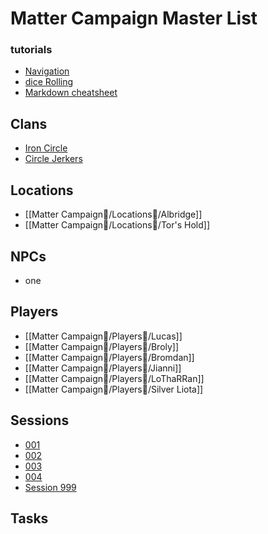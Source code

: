 # Matter Campaign Master List

### tutorials
- [Navigation](obsidian://open?vault=DnD&file=Tuts%2FNavigation)
- [dice Rolling](obsidian://open?vault=DnD&file=Tuts%2FMarkdown%20templates)
- [Markdown cheatsheet](obsidian://open?vault=DnD&file=Tuts%2Fdice%20rolling)

## Clans
- [Iron Circle](Matter%20Campaign📁/Clans⚔/Iron%20Circle.md)
- [Circle Jerkers](Matter%20Campaign📁/Clans⚔/Circle%20Jerkers.md)

## Locations
- [[Matter Campaign📁/Locations📌/Albridge]]
- [[Matter Campaign📁/Locations📌/Tor's Hold]]

## NPCs
- one

## Players
- [[Matter Campaign📁/Players👤/Lucas]]
- [[Matter Campaign📁/Players👤/Broly]]
- [[Matter Campaign📁/Players👤/Bromdan]]
- [[Matter Campaign📁/Players👤/Jianni]]
- [[Matter Campaign📁/Players👤/LoThaRRan]]
- [[Matter Campaign📁/Players👤/Silver Liota]]


## Sessions
- [001](obsidian://open?vault=DnD&file=Matter%20Campaign%2FSessions%2FSession%20001)
- [002](obsidian://open?vault=DnD&file=Matter%20Campaign%2FSessions%2FSession%20002)
- [003](obsidian://open?vault=DnD&file=Matter%20Campaign%2FSessions%2FSession%20003)
- [004](obsidian://open?vault=DnD&file=Matter%20Campaign%2FSessions%2FSession%20004)
- [Session 999](Matter%20Campaign📁/Sessions📝/Session%20999.md)

## Tasks


